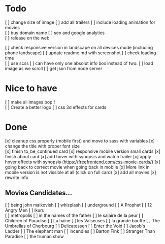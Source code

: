 # Todo
[ ] change size of image 
[ ] add all trailers
[ ] include loading animation for movies   
[ ] buy domain name 
[ ] seo and google analytics   
[ ] release on the web   

[ ] check responsive version in landscape on all devices mode (including phone landscape)
[ ] update readme.md with screenshot
[ ] check loading time   
[ ] use scss
[ ] can have only one absolut info box instead of two.
[ ] load image as we scroll 
[ ] get json from node server 

# Nice to have 
[ ] make all images pop !   
[ ] Create a better logo
[ ] css 3d effects for cards 

# Done 
[x] cleanup css properly (mobile first) and move to sass with variables
[x] change the title with proper font size   
[x] finish to_be_continued card 
[x] responsive mobile version small cards 
[x] finish about card 
[x] add hover with synopsis and watch trailer 
[x] apply hover effects with synopsis  (https://freefrontend.com/css-movie-cards/)
[x] going back to correct movie when going back in mobile 
[x] More link in mobile version is not vissible at all (click on full card)
[x] add all movies 
[x] rewrite info


 
## Movies Candidates...
[ ] being john malkovish
[ ] whisplash 
[ ] underground
[ ] A Prophet
[ ] 12 Angry Men
[ ] ikuru  
[ ] metropolis 
[ ] in the names of the father 
[ ] le salaire de la peur 
[ ] Children of Paradise
[ ] La haine 
[ ] les Valseuses 
[ ] la grande bouffe
[ ] The Umbrellas of Cherbourg
[ ] Delicatessen
[ ] Enter the Void
[ ] Jacob's Ladder
[ ] The elephant man 
[ ] incendies 
[ ] Barton Fink
[ ] Stranger Than Paradise
[ ] the truman show 



